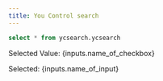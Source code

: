 ```yaml
---
title: You Control search
---
```


```sql ycsearch3
select * from ycsearch.ycsearch
```

<TextInput
    name=name_of_input
    title="Search"
    defaultValue="Aeroflot"
/>

<Checkbox title="People"  name=people defaultValue=true />
<Checkbox title="Companies"  name=companies defaultValue=true />

Selected Value: {inputs.name_of_checkbox}

Selected: {inputs.name_of_input}